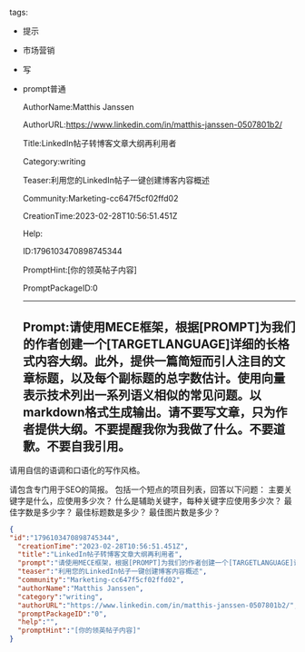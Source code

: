   tags: 
- 提示
- 市场营销
- 写
- prompt普通

  AuthorName:Matthis Janssen

  AuthorURL:https://www.linkedin.com/in/matthis-janssen-0507801b2/

  Title:LinkedIn帖子转博客文章大纲再利用者

  Category:writing

  Teaser:利用您的LinkedIn帖子一键创建博客内容概述

  Community:Marketing-cc647f5cf02ffd02

  CreationTime:2023-02-28T10:56:51.451Z

  Help:

  ID:1796103470898745344

  PromptHint:[你的领英帖子内容]

  PromptPackageID:0

  ---

  ## Prompt:请使用MECE框架，根据[PROMPT]为我们的作者创建一个[TARGETLANGUAGE]详细的长格式内容大纲。此外，提供一篇简短而引人注目的文章标题，以及每个副标题的总字数估计。使用向量表示技术列出一系列语义相似的常见问题。以markdown格式生成输出。请不要写文章，只为作者提供大纲。不要提醒我你为我做了什么。不要道歉。不要自我引用。

请用自信的语调和口语化的写作风格。

请包含专门用于SEO的简报。
包括一个短点的项目列表，回答以下问题：
主要关键字是什么，应使用多少次？
什么是辅助关键字，每种关键字应使用多少次？
最佳字数是多少字？
最佳标题数是多少？
最佳图片数是多少？

  ```json
  {
  "id":"1796103470898745344",
    "creationTime":"2023-02-28T10:56:51.451Z",
    "title":"LinkedIn帖子转博客文章大纲再利用者",
    "prompt":"请使用MECE框架，根据[PROMPT]为我们的作者创建一个[TARGETLANGUAGE]详细的长格式内容大纲。此外，提供一篇简短而引人注目的文章标题，以及每个副标题的总字数估计。使用向量表示技术列出一系列语义相似的常见问题。以markdown格式生成输出。请不要写文章，只为作者提供大纲。不要提醒我你为我做了什么。不要道歉。不要自我引用。\n\n请用自信的语调和口语化的写作风格。\n\n请包含专门用于SEO的简报。\n包括一个短点的项目列表，回答以下问题：\n主要关键字是什么，应使用多少次？\n什么是辅助关键字，每种关键字应使用多少次？\n最佳字数是多少字？\n最佳标题数是多少？\n最佳图片数是多少？",
    "teaser":"利用您的LinkedIn帖子一键创建博客内容概述",
    "community":"Marketing-cc647f5cf02ffd02",
    "authorName":"Matthis Janssen",
    "category":"writing",
    "authorURL":"https://www.linkedin.com/in/matthis-janssen-0507801b2/",
    "promptPackageID":"0",
    "help":"",
    "promptHint":"[你的领英帖子内容]"
  }
  ```
